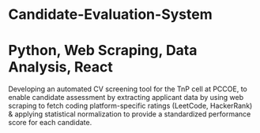 # Candidate-Evaluation-System

# Python, Web Scraping, Data Analysis, React 
Developing an automated CV screening tool for the TnP cell at PCCOE, to enable candidate assessment by extracting applicant data by using web scraping to fetch coding platform-specific ratings (LeetCode, HackerRank) & applying statistical normalization to provide a standardized performance score for each candidate.
